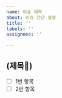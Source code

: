 ```yaml
---
name: 이슈 제목
about: 이슈 간단 설명
title: ''
labels: ''
assignees: ''

---
```


## (제목)
- [ ] 1번 항목
- [ ] 2번 항목
